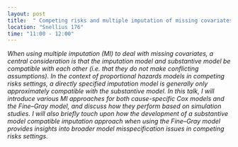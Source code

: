 ```yaml
---
layout: post
title:  " Competing risks and multiple imputation of missing covariates (Ed Bonneville)"
location: "Snellius 176"
time: "11:00 - 12:00"
---
```


<em>
When using multiple imputation (MI) to deal with missing covariates, a central consideration is that the imputation model and substantive model be compatible with each other (i.e. that they do not make conflicting assumptions). In the context of proportional hazards models in competing risks settings, a directly specified imputation model is generally only approximately compatible with the substantive model. In this talk, I will introduce various MI approaches for both cause-specific Cox models and the Fine–Gray model, and discuss how they perform based on simulation studies. I will also briefly touch upon how the development of a substantive model compatible imputation approach when using the Fine–Gray model provides insights into broader model misspecification issues in competing risks settings.
</em>

